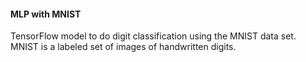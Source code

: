 #### MLP with MNIST
TensorFlow model to do digit classification using the MNIST data set. MNIST is a labeled set of images of handwritten digits.
